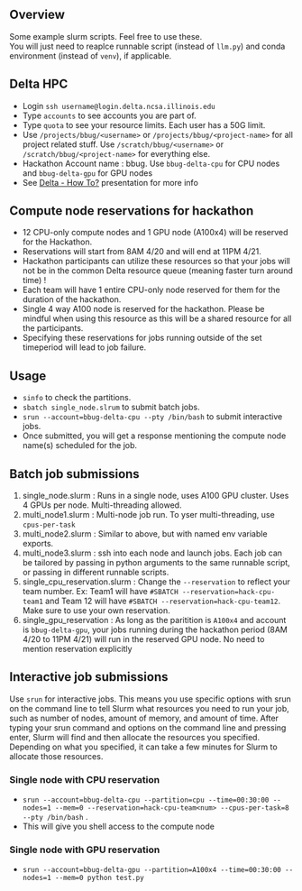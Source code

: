 ## Overview
Some example slurm scripts. Feel free to use these. <br>
You will just need to reaplce runnable script (instead of `llm.py`) and conda environment (instead of `venv`), if applicable. <br>

## Delta HPC
- Login `ssh username@login.delta.ncsa.illinois.edu`
- Type `accounts` to see accounts you are part of.
- Type `quota` to see your resource limits. Each user has a 50G limit.
- Use `/projects/bbug/<username>` or `/projects/bbug/<project-name>` for all project related stuff. Use `/scratch/bbug/<username>` or `/scratch/bbug/<project-name>` for everything else.
- Hackathon Account name : bbug. Use `bbug-delta-cpu` for CPU nodes and `bbug-delta-gpu` for GPU nodes
- See [Delta - How To?](https://docs.google.com/presentation/d/1mHNwGp0Q5nmYJDCRyYZPT7_THEG9VanX/edit#slide=id.p1) presentation for more info

## Compute node reservations for hackathon
- 12 CPU-only compute nodes and 1 GPU node (A100x4) will be reserved for the Hackathon.
- Reservations will start from 8AM 4/20 and will end at 11PM 4/21.
- Hackathon participants can utilize these resources so that your jobs will not be in the common Delta resource queue (meaning faster turn around time) !
- Each team will have 1 entire CPU-only node reserved for them for the duration of the hackathon.
- Single 4 way A100 node is reserved for the hackathon. Please be mindful when using this resource as this will be a shared resource for all the participants.
- Specifying these reservations for jobs running outside of the set timeperiod will lead to job failure.


## Usage
- `sinfo` to check the partitions. 
- `sbatch single_node.slrum` to submit batch jobs.
- `srun --account=bbug-delta-cpu --pty /bin/bash` to submit interactive jobs.
- Once submitted, you will get a response mentioning the compute node name(s) scheduled for the job.

## Batch job submissions

1. single_node.slurm : Runs in a single node, uses A100 GPU cluster. Uses 4 GPUs per node. Multi-threading allowed.
2. multi_node1.slurm : Multi-node job run. To yser multi-threading, use `cpus-per-task`
3. multi_node2.slurm : Similar to above, but with named env variable exports.
4. multi_node3.slurm : ssh into each node and launch jobs. Each job can be tailored by passing in python arguments to the same runnable script, or passing in different runnable scripts.
5. single_cpu_reservation.slurm : Change the `--reservation` to reflect your team number. Ex: Team1 will have `#SBATCH --reservation=hack-cpu-team1` and Team 12 will have `#SBATCH --reservation=hack-cpu-team12`. Make sure to use your own reservation.
6. single_gpu_reservation : As long as the paritition is `A100x4` and account is `bbug-delta-gpu`, your jobs running during the hackathon period (8AM 4/20 to 11PM 4/21) will run in the reserved GPU node. No need to mention reservation explicitly

## Interactive job submissions
Use `srun` for interactive jobs. This means you use specific options with srun on the command line to tell Slurm what resources you need to run your job, such as number of nodes, amount of memory, and amount of time. After typing your srun command and options on the command line and pressing enter, Slurm will find and then allocate the resources you specified. Depending on what you specified, it can take a few minutes for Slurm to allocate those resources. 

### Single node with CPU reservation
- `srun --account=bbug-delta-cpu --partition=cpu --time=00:30:00 --nodes=1 --mem=0 --reservation=hack-cpu-team<num> --cpus-per-task=8 --pty /bin/bash` .
- This will give you shell access to the compute node

### Single node with GPU reservation
- `srun --account=bbug-delta-gpu --partition=A100x4 --time=00:30:00 --nodes=1 --mem=0 python test.py`


